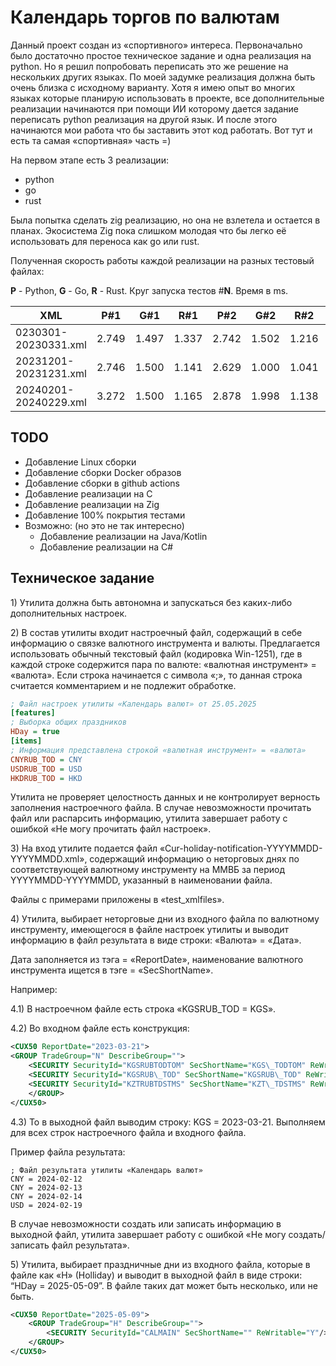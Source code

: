# Календарь торгов по валютам

Данный проект создан из «спортивного» интереса. Первоначально было достаточно простое техническое задание и одна реализация на python. Но я решил попробовать переписать это же решение на нескольких других языках. По моей задумке реализация должна быть очень близка с исходному варианту. Хотя я имею опыт во многих языках которые планирую использовать в проекте, все дополнительные реализации начинаются при помощи ИИ которому дается задание переписать python реализация на другой язык. И после этого начинаются мои работа что бы заставить этот код работать. Вот тут и есть та самая «спортивная» часть =)

На первом этапе есть 3 реализации:

- python
- go
- rust

Была попытка сделать zig реализацию, но она не взлетела и остается в планах. Экосистема Zig пока слишком молодая что бы легко её использовать для переноса как go или rust.

Полученная скорость работы каждой реализации на разных тестовый файлах:

**P** - Python, **G** - Go, **R** - Rust. Круг запуска тестов #**N**. Время в ms.

| XML                   | P#1   | G#1   | R#1   | P#2   | G#2   | R#2   | P#3   | G#3   | R#3   |
|-----------------------|-------|-------|-------|-------|-------|-------|-------|-------|-------|
| 0230301-20230331.xml  | 2.749 | 1.497 | 1.337 | 2.742 | 1.502 | 1.216 | 2.545 | 0.999 | 1.288 |
| 20231201-20231231.xml | 2.746 | 1.500 | 1.141 | 2.629 | 1.000 | 1.041 | 2.790 | 1.499 | 1.135 |
| 20240201-20240229.xml | 3.272 | 1.500 | 1.165 | 2.878 | 1.998 | 1.138 | 3.107 | 1.502 | 1.130 |

## TODO

- Добавление Linux сборки
- Добавление сборки Docker образов
- Добавление сборки в github actions
- Добавление реализации на C
- Добавление реализации на Zig
- Добавление 100% покрытия тестами
- Возможно: (но это не так интересно)
  - Добавление реализации на Java/Kotlin
  - Добавление реализации на C#


## Техническое задание

1\) Утилита должна быть автономна и запускаться без каких-либо дополнительных настроек.

2\) В состав утилиты входит настроечный файл, содержащий в себе информацию о связке валютного инструмента и валюты. Предлагается использовать обычный текстовый файл (кодировка Win-1251), где в каждой строке содержится пара по валюте: «валютная инструмент» = «валюта». Если строка начинается с символа «;», то данная строка считается комментарием и не подлежит обработке.

```ini
; Файл настроек утилиты «Календарь валют» от 25.05.2025
[features]
; Выборка общих праздников
HDay = true
[items]
; Информация представлена строкой «валютная инструмент» = «валюта»
CNYRUB_TOD = CNY
USDRUB_TOD = USD
HKDRUB_TOD = HKD
```

Утилита не проверяет целостность данных и не контролирует верность заполнения настроечного файла. В случае невозможности прочитать файл или распарсить информацию, утилита завершает работу с ошибкой «Не могу прочитать файл настроек».

3\) На вход утилите подается файл «Cur-holiday-notification-YYYYMMDD-YYYYMMDD.xml», содержащий информацию о неторговых днях по соответствующей валютному инструменту на ММВБ за период YYYYMMDD-YYYYMMDD, указанный в наименовании файла. 

Файлы с примерами приложены в «test_xmlfiles».

4\) Утилита, выбирает неторговые дни из входного файла по валютному инструменту, имеющегося в файле настроек утилиты и выводит информацию в файл результата в виде строки: «Валюта» = «Дата». 

Дата заполняется из тэга = «ReportDate», наименование валютного инструмента ищется в тэге = «SecShortName».

Например:

4.1\) В настроечном файле есть строка «KGSRUB_TOD = KGS».

4.2\) Во входном файле есть конструкция:

```xml
<CUX50 ReportDate="2023-03-21">
<GROUP TradeGroup="N" DescribeGroup="">
    <SECURITY SecurityId="KGSRUBTODTOM" SecShortName="KGS\_TODTOM" ReWritable="Y"/>
    <SECURITY SecurityId="KGSRUB\_TOD" SecShortName="KGSRUB\_TOD" ReWritable="Y"/>
    <SECURITY SecurityId="KZTRUBTDSTMS" SecShortName="KZT\_TDSTMS" ReWritable="Y"/>
    </GROUP>
</CUX50>
```

4.3\) То в выходной файл выводим строку: KGS = 2023-03-21. Выполняем для всех строк настроечного файла и входного файла.

Пример файла результата:

```
; Файл результата утилиты «Календарь валют»
CNY = 2024-02-12
CNY = 2024-02-13
CNY = 2024-02-14
USD = 2024-02-19
```

В случае невозможности создать или записать информацию в выходной файл, утилита завершает работу с ошибкой «Не могу создать/записать файл результата».


5\) Утилита, выбирает праздничные дни из входного файла, которые в файле как «H» (Holliday) и выводит в выходной файл в виде строки: “HDay = 2025-05-09”. В файле таких дат может быть несколько, или не быть.

```xml
<CUX50 ReportDate="2025-05-09">
    <GROUP TradeGroup="H" DescribeGroup="">
        <SECURITY SecurityId="CALMAIN" SecShortName="" ReWritable="Y"/>
    </GROUP>
</CUX50>
```
